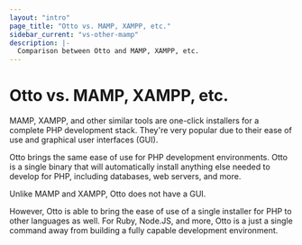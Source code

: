 ```yaml
---
layout: "intro"
page_title: "Otto vs. MAMP, XAMPP, etc."
sidebar_current: "vs-other-mamp"
description: |-
  Comparison between Otto and MAMP, XAMPP, etc.
---
```


# Otto vs. MAMP, XAMPP, etc.

MAMP, XAMPP, and other similar tools are one-click installers for a
complete PHP development stack. They're very popular due to their ease
of use and graphical user interfaces (GUI).

Otto brings the same ease of use for PHP development environments.
Otto is a single binary that will automatically install anything else
needed to develop for PHP, including databases, web servers, and more.

Unlike MAMP and XAMPP, Otto does not have a GUI.

However, Otto is able to bring the ease of use of a single installer
for PHP to other languages as well. For Ruby, Node.JS, and more, Otto
is a just a single command away from building a fully capable
development environment.
